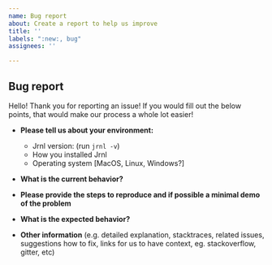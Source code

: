 ```yaml
---
name: Bug report
about: Create a report to help us improve
title: ''
labels: ":new:, bug"
assignees: ''

---
```


## Bug report

Hello! Thank you for reporting an issue!
If you would fill out the below points, that would make our process a whole lot easier!

* **Please tell us about your environment:**
  - Jrnl version: (run `jrnl -v`)
  - How you installed Jrnl
  - Operating system [MacOS, Linux, Windows?]

* **What is the current behavior?**

* **Please provide the steps to reproduce and if possible a minimal demo of the problem**

* **What is the expected behavior?**

* **Other information** (e.g. detailed explanation, stacktraces, related issues, suggestions how to fix, links for us to have context, eg. stackoverflow, gitter, etc)
